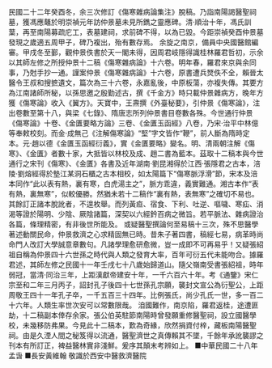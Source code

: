 民國二十二年癸酉冬，余三次修訂《傷寒雜病論集注》脫稿。乃詣南陽謁醫聖祠墓，獲馮應鼇於明崇禎元年訪仲景墓未見所鐫之靈應碑。清·順治十年，馮氏訓葉，再至南陽募疏庀工，表墓建祠，求前碑不得，以為已毀。今距崇禎癸酉仲景墓發現之歲適五周甲子，碑乃複出，殆有數存焉。
余旋之南京，備員中央國醫館編審。甲戌冬至鄞，觀仲景佚書於天一閣未得，因周君岐隱得識桂林羅君哲初，示余以其師左修之所授仲景十二稿《傷寒雜病論》十六卷。明年春，羅君來京與余同事，乃尅手抄一通。謹案仲景《傷寒雜病論》十六卷，原書遭兵燹佚不全，賴晉太醫令王叔和搜摭遺文，篇次為三十六卷，永嘉亂後，中原板蕩，亦複失傳。其要方為江南諸師所秘，以孫思邀之殷勤述古，撰《千金方》時只載仲景雜病方，晚年方獲《傷寒論》收入《翼方》。天寶中，王燾撰《外臺秘要》，引仲景《傷寒論》，注出卷數至第十八，與梁《七錄》、隋唐志所列仲景書目卷數各殊。今世通行仲景《傷寒論》十卷、《金匱要略方論》三卷、《金匱玉函經》八卷，乃宋·治平中林億等奉敕校刻。而金·成無己《注解傷寒論》“堅”字文皆作“鞭”，前人斷為隋時定本。元·趙以德《金匱玉函經衍義》，實《金匱要略》變名。明、清兩朝注解《傷寒》、《金匱》者數十家，大抵皆以林校及成、趙二書為藍本。茲取十二稿本與今世通行之宋刊《傷寒》、《金匱》各書及近年湖南·劉昆湘得於江西·張隱君之古本，涪陵·劉熔經得於墊江某洞石櫃之古本相校，如太陽篇下“傷寒脈浮滑”節，宋本及涪本同作“此以表有熱，裏有寒，白虎湯主之”，脈方乖違，義實難通。湘古本作“表有熱，裏無寒”，似較優勝。然猶未若十二稿作“裏有熱，表無寒”之確切不易也。其餘訂正諸本脫訛者，不遑枚舉。而列黃疸、宿食、下利、吐逆、嘔噦、寒疝、消渴等證於陽明、少陰、厥陰諸篇，深契以六經鈐百病之微旨。若平脈法、雜病證治各篇，條理精密，有非後世所能及。
或疑醫聖撰論何至易稿十三次，殊不思醫學著述動關民命，仲景救濟之心求精固無已時。昔朱子著四書，稿經七易，病革時尚命門人改訂大學誠意章數句。凡諸學理愈研愈微，豈一成即不可再易乎！又疑張紹祖自稱為仲景四十六世孫之時代與人類之發育大率，百年可衍五代未能吻合。據羅君述，其師左修之民國十一年壬戌七十八歲始歸道山。隨父嶺南受書張紹祖，時年弱冠，當清·同治三年，上距漢獻帝建安十年，一千六百六十年。考《通鑒》宋仁宗至和二年三月丙子，詔封孔子後四十七世孫孔宗願，襲封文宣公為衍聖公，上距周敬王四十一年孔子卒，一千五百三十四年。比例張氏，尚少孔氏一世，多一百二十六年。人類生率世次安可以常數限哉。
洎國難作，南京陷，羅君返桂，途遭匪劫，十二稿副本倖存余家。張公伯英駐節南陽時曾發願重修醫聖祠，設立國醫學校，未幾移防弗果。今見此十二稿本，歎為奇緣，欣然捐資付梓，藏板南陽醫聖祠。由是久湮人間之秘笈得以流通，醫聖濟世之真傳賴其不墜，千餘年承訛襲謬之刊本有所訂正，裨益醫林實非淺鮮。爰序其顛末考辨如上。
■中華民國二十八年孟旾
■長安黃維翰 敬識於西安中醫救濟醫院


